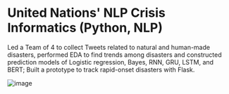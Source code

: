 # United Nations' NLP Crisis Informatics (Python, NLP)

Led a Team of 4 to collect Tweets related to natural and human-made disasters, performed EDA to find trends among disasters and constructed prediction models of Logistic regression, Bayes, RNN, GRU, LSTM, and BERT; Built a prototype to track rapid-onset disasters with Flask.

![image](https://user-images.githubusercontent.com/56985560/116468402-a9be2800-a825-11eb-9b44-402a0c727116.png)


